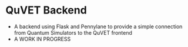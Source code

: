 # QuVET Backend
- A backend using Flask and Pennylane to provide a simple connection from Quantum Simulators to the QuVET frontend
- A WORK IN PROGRESS

